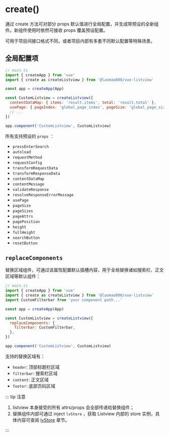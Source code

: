 # create()

通过 create 方法可对部分 props 默认值进行全局配置，并生成带预设的全新组件。新组件使用时依然可接收 props 覆盖预设配置。

可用于项目间接口格式不同，或者项目内部有多套不同默认配置等特殊场景。

## 全局配置项

```js
// main.ts
import { createApp } from 'vue'
import { create as createListview } from '@laomao800/vue-listview'

const app = createApp(App)

const CustomListview = createListview({
  contentDataMap: { items: 'result.items', total: 'result.total' },
  usePage: { pageIndex: 'global_page_index', pageSize: 'global_page_size' },
  // ...
})

app.component('CustomListview', CustomListview)
```

所有支持预设的 `props` ：

- `pressEnterSearch`
- `autoload`
- `requestMethod`
- `requestConfig`
- `transformRequestData`
- `transformResponseData`
- `contentDataMap`
- `contentMessage`
- `validateResponse`
- `resolveResponseErrorMessage`
- `usePage`
- `pageSize`
- `pageSizes`
- `pageAttrs`
- `pagePosition`
- `height`
- `fullHeight`
- `searchButton`
- `resetButton`


## `replaceComponents`

替换区域组件，可通过该属性配置默认插槽内容，用于全局替换诸如搜索栏、正文区域等默认组件：

```js
// main.ts
import { createApp } from 'vue'
import { create as createListview } from '@laomao800/vue-listview'
import CustomFilterbar from 'your component path...'

const app = createApp(App)

const CustomListview = createListview({
  replaceComponents: {
    filterbar: CustomFilterbar,
  },
})

app.component('CustomListview', CustomListview)
```

支持的替换区域有：

- `header`: 顶部标题栏区域
- `filterbar`: 搜索栏区域
- `content`: 正文区域
- `footer`: 底部页码区域

::: tip 注意

1. listview 本身接受的所有 attrs/props 会全部传递给替换组件；
2. 替换组件内部可通过 inject `lvStore` ，获取 Listview 内部的 store 实例，具体内容可查阅 [lvStore](lv-store.md) 章节。

:::

